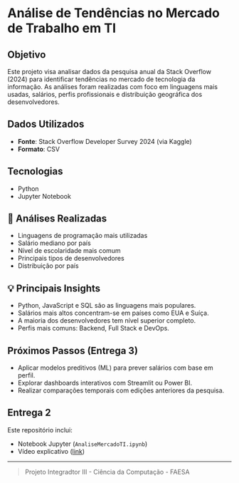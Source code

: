 # Análise de Tendências no Mercado de Trabalho em TI

## Objetivo
Este projeto visa analisar dados da pesquisa anual da Stack Overflow (2024) para identificar tendências no mercado de tecnologia da informação. As análises foram realizadas com foco em linguagens mais usadas, salários, perfis profissionais e distribuição geográfica dos desenvolvedores.

##  Dados Utilizados
- **Fonte**: Stack Overflow Developer Survey 2024 (via Kaggle)
- **Formato**: CSV

##  Tecnologias
- Python 
- Jupyter Notebook

## 🔎 Análises Realizadas
- Linguagens de programação mais utilizadas
- Salário mediano por país
- Nível de escolaridade mais comum
- Principais tipos de desenvolvedores
- Distribuição por país

## 💡 Principais Insights
- Python, JavaScript e SQL são as linguagens mais populares.
- Salários mais altos concentram-se em países como EUA e Suíça.
- A maioria dos desenvolvedores tem nível superior completo.
- Perfis mais comuns: Backend, Full Stack e DevOps.

## Próximos Passos (Entrega 3)
- Aplicar modelos preditivos (ML) para prever salários com base em perfil.
- Explorar dashboards interativos com Streamlit ou Power BI.
- Realizar comparações temporais com edições anteriores da pesquisa.

##  Entrega 2
Este repositório inclui:
- Notebook Jupyter (`AnaliseMercadoTI.ipynb`)
- Vídeo explicativo ([link](https://youtu.be/YCm_L_hHmQ0))

---

> Projeto Integradtor III - Ciência da Computação - FAESA
